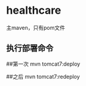 healthcare
===============

主maven，只有pom文件

执行部署命令
---------------
##第一次
mvn tomcat7:deploy

##之后
mvn tomcat7:redeploy
